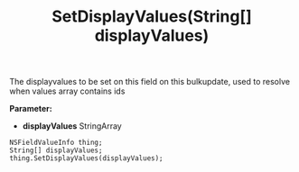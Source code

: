 ﻿---
uid: crmscript_ref_NSFieldValueInfo_SetDisplayValues
title: SetDisplayValues(String[] displayValues)
intellisense: NSFieldValueInfo.SetDisplayValues
keywords: NSFieldValueInfo, GetDisplayValues
so.topic: reference
---

The displayvalues to be set on this field on this bulkupdate, used to resolve when values array contains ids

**Parameter:** 
 - **displayValues** StringArray

```crmscript
NSFieldValueInfo thing;
String[] displayValues;
thing.SetDisplayValues(displayValues);
```

